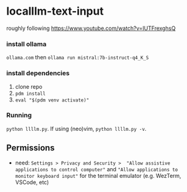 # localllm-text-input

roughly following <https://www.youtube.com/watch?v=IUTFrexghsQ>

### install ollama

`ollama.com`
then `ollama run mistral:7b-instruct-q4_K_S`

### install dependencies

 1. clone repo
 2. `pdm install`
 3. `eval "$(pdm venv activate)"`

### Running

`python llllm.py`. If using (neo)vim, `python llllm.py -v`.

## Permissions

- need: `Settings > Privacy and Security >  "Allow assistive applications to control computer"`
and `"Allow applications to monitor keyboard input"` for the terminal emulator (e.g. WezTerm, VSCode, etc)
